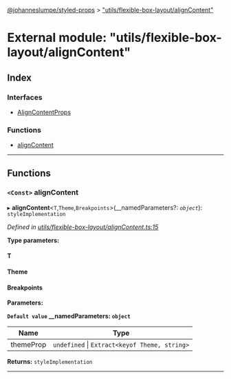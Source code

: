 [@johanneslumpe/styled-props](../README.md) > ["utils/flexible-box-layout/alignContent"](../modules/_utils_flexible_box_layout_aligncontent_.md)

# External module: "utils/flexible-box-layout/alignContent"

## Index

### Interfaces

* [AlignContentProps](../interfaces/_utils_flexible_box_layout_aligncontent_.aligncontentprops.md)

### Functions

* [alignContent](_utils_flexible_box_layout_aligncontent_.md#aligncontent)

---

## Functions

<a id="aligncontent"></a>

### `<Const>` alignContent

▸ **alignContent**<`T`,`Theme`,`Breakpoints`>(__namedParameters?: *`object`*): `styleImplementation`

*Defined in [utils/flexible-box-layout/alignContent.ts:15](https://github.com/johanneslumpe/styled-props/blob/8e709f1/src/utils/flexible-box-layout/alignContent.ts#L15)*

**Type parameters:**

#### T 
#### Theme 
#### Breakpoints 
**Parameters:**

**`Default value` __namedParameters: `object`**

| Name | Type |
| ------ | ------ |
| themeProp | `undefined` \| `Extract<keyof Theme, string>` |

**Returns:** `styleImplementation`

___

